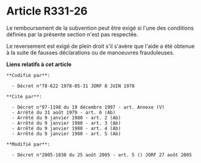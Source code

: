 # Article R331-26

Le remboursement de la subvention peut être exigé si l'une des conditions définies par la présente section n'est pas
respectée.

Le reversement est exigé de plein droit s'il s'avère que l'aide a été obtenue à la suite de fausses déclarations ou de
manoeuvres frauduleuses.

**Liens relatifs à cet article**

	**Codifié par**:

	  - Décret n°78-622 1978-05-31 JORF 8 JUIN 1978

	**Cité par**:

	  - Décret n°97-1198 du 19 décembre 1997 - art. Annexe (V)
	  - Arrêté du 31 août 1979 - art. 6 (Ab)
	  - Arrêté du 9 janvier 1980 - art. 2 (Ab)
	  - Arrêté du 9 janvier 1980 - art. 3 (Ab)
	  - Arrêté du 9 janvier 1980 - art. 4 (Ab)
	  - Arrêté du 9 janvier 1980 - art. 5 (Ab)

	**Modifié par**:

	  - Décret n°2005-1030 du 25 août 2005 - art. 5 () JORF 27 août 2005
